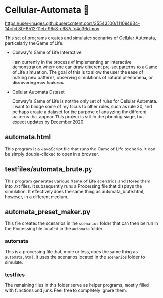 # Cellular-Automata 🔬

https://user-images.githubusercontent.com/35543500/111094634-14cfcb80-8512-11eb-96c8-c687dfc4c36d.mov


This set of programs creates and simulates scenarios of Cellular Automata, particularly the Game of Life. 

* Conway's Game of Life Interactive

    I am currently in the process of implementing an interactive demonstration where one can draw different pre-set patterns to a Game of Life simulation. The goal of this is to allow the user the ease of making new patterns, observing simulations of natural phenomena, or discovering new features.

* Cellular Automata Dataset

    Conway's Game of Life is not the only set of rules for Cellular Automata. I want to bridge some of my focus to other rules, such as rule 30, and perhaps create a dataset for the purpose of analyzing the different patterns that appear. This project is still in the planning stage, but expect updates by December 2020. 

## automata.html

This program is a JavaScript file that runs the Game of Life scenario. It can be simply double-clicked to open in a browser.

## testfiles/automata_brute.py

This program generates various Game of Life scenarios and stores them into .txt files. It subsequently runs a Processing file that displays the simulation. It effectively does the same thing as automata_brute.html, however, in a different medium.

## automata_preset_maker.py

This file creates the scenarios in the ``scenarios`` folder that can then be run in the Processing file located in the ``automata`` folder.

### automata

This is a processing file that, more or less, does the same thing as ``automata.html``. It uses the scenarios located in the ``scenarios`` folder to simulate.

### testfiles
The remaining files in this folder serve as helper programs, mostly filled with functions and junk. Feel free to completely ignore them.
